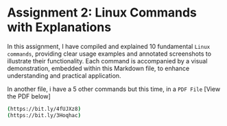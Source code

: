 # Assignment 2: Linux Commands with Explanations

In this assignment, I have compiled and explained 10 fundamental `Linux commands`, providing clear usage examples and annotated screenshots to illustrate their functionality. Each command is accompanied by a visual demonstration, embedded within this Markdown file, to enhance understanding and practical application.

In another file, i have a 5 other commands but this time, in a `PDF File`
[View the PDF below]
```bash
(https://bit.ly/4fUJXz8)
(https://bit.ly/3Hoqhac)
```
